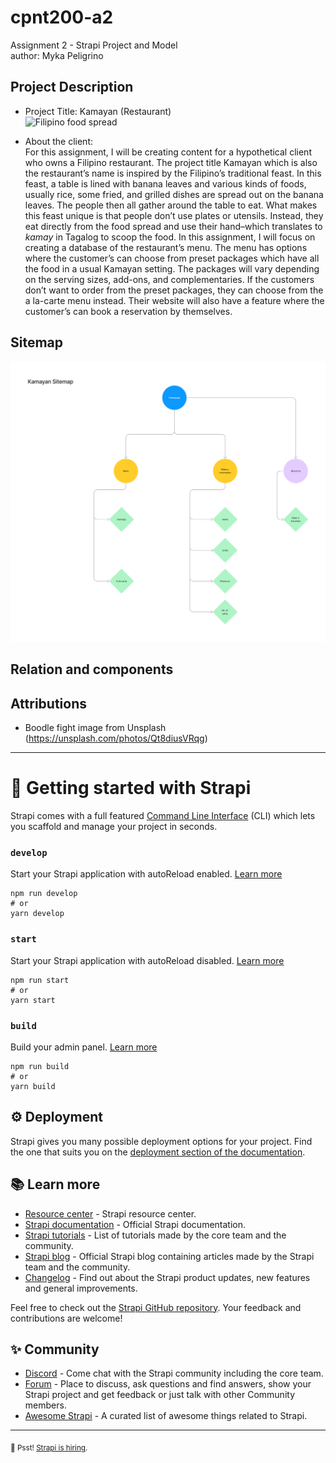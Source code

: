 # cpnt200-a2
Assignment 2 - Strapi Project and Model  
author: Myka Peligrino 

## Project Description
- Project Title: Kamayan (Restaurant)  
![Filipino food spread](assets/images/boodle-fight.jpg)

- About the client:  
For this assignment, I will be creating content for a hypothetical client who owns a Filipino restaurant.  The project title Kamayan which is also the restaurant’s name is inspired by the Filipino’s traditional feast. In this feast, a table is lined with banana leaves and various kinds of foods, usually rice, some fried, and grilled dishes are spread out on the banana leaves. The people then all gather around the table to eat. What makes this feast unique is that people don’t use plates or utensils. Instead, they eat directly from the food spread and use their hand–which translates to *kamay* in Tagalog to scoop the food. In this assignment, I will focus on creating a database of the restaurant’s menu. The menu has options where the customer’s can choose from preset packages which have all the food in a usual Kamayan setting. The packages will vary depending on the serving sizes, add-ons, and complementaries. If the customers don’t want to order from the preset packages, they can choose from the a la-carte menu instead. Their website will also have a feature where the customer’s can book a reservation by themselves.

## Sitemap
![Kamayan Restaurant Sitemap](assets/images/kamayan-sitemap.png)

## Relation and components


## Attributions
- Boodle fight image from Unsplash (https://unsplash.com/photos/Qt8diusVRqg)
---
# 🚀 Getting started with Strapi

Strapi comes with a full featured [Command Line Interface](https://docs.strapi.io/developer-docs/latest/developer-resources/cli/CLI.html) (CLI) which lets you scaffold and manage your project in seconds.

### `develop`

Start your Strapi application with autoReload enabled. [Learn more](https://docs.strapi.io/developer-docs/latest/developer-resources/cli/CLI.html#strapi-develop)

```
npm run develop
# or
yarn develop
```

### `start`

Start your Strapi application with autoReload disabled. [Learn more](https://docs.strapi.io/developer-docs/latest/developer-resources/cli/CLI.html#strapi-start)

```
npm run start
# or
yarn start
```

### `build`

Build your admin panel. [Learn more](https://docs.strapi.io/developer-docs/latest/developer-resources/cli/CLI.html#strapi-build)

```
npm run build
# or
yarn build
```

## ⚙️ Deployment

Strapi gives you many possible deployment options for your project. Find the one that suits you on the [deployment section of the documentation](https://docs.strapi.io/developer-docs/latest/setup-deployment-guides/deployment.html).

## 📚 Learn more

- [Resource center](https://strapi.io/resource-center) - Strapi resource center.
- [Strapi documentation](https://docs.strapi.io) - Official Strapi documentation.
- [Strapi tutorials](https://strapi.io/tutorials) - List of tutorials made by the core team and the community.
- [Strapi blog](https://docs.strapi.io) - Official Strapi blog containing articles made by the Strapi team and the community.
- [Changelog](https://strapi.io/changelog) - Find out about the Strapi product updates, new features and general improvements.

Feel free to check out the [Strapi GitHub repository](https://github.com/strapi/strapi). Your feedback and contributions are welcome!

## ✨ Community

- [Discord](https://discord.strapi.io) - Come chat with the Strapi community including the core team.
- [Forum](https://forum.strapi.io/) - Place to discuss, ask questions and find answers, show your Strapi project and get feedback or just talk with other Community members.
- [Awesome Strapi](https://github.com/strapi/awesome-strapi) - A curated list of awesome things related to Strapi.

---

<sub>🤫 Psst! [Strapi is hiring](https://strapi.io/careers).</sub>
